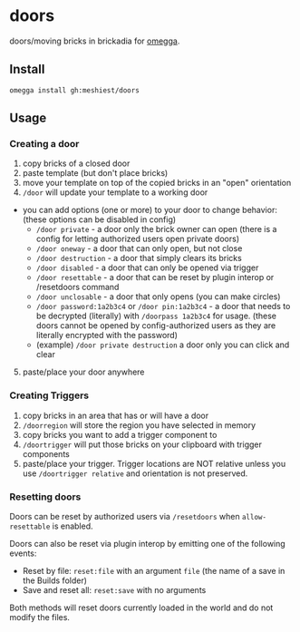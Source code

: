 # doors

doors/moving bricks in brickadia for [omegga](https://github.com/brickadia-community/omegga).

## Install

`omegga install gh:meshiest/doors`

## Usage

### Creating a door

1. copy bricks of a closed door
2. paste template (but don't place bricks)
3. move your template on top of the copied bricks in an "open" orientation
4. `/door` will update your template to a working door

- you can add options (one or more) to your door to change behavior: (these options can be disabled in config)
  - `/door private` - a door only the brick owner can open (there is a config for letting authorized users open private doors)
  - `/door oneway` - a door that can only open, but not close
  - `/door destruction` - a door that simply clears its bricks
  - `/door disabled` - a door that can only be opened via trigger
  - `/door resettable` - a door that can be reset by plugin interop or /resetdoors command
  - `/door unclosable` - a door that only opens (you can make circles)
  - `/door password:1a2b3c4` or `/door pin:1a2b3c4` - a door that needs to be decrypted (literally) with `/doorpass 1a2b3c4` for usage. (these doors cannot be opened by config-authorized users as they are literally encrypted with the password)
  - (example) `/door private destruction` a door only you can click and clear

5. paste/place your door anywhere

### Creating Triggers

1. copy bricks in an area that has or will have a door
2. `/doorregion` will store the region you have selected in memory
3. copy bricks you want to add a trigger component to
4. `/doortrigger` will put those bricks on your clipboard with trigger components
5. paste/place your trigger. Trigger locations are NOT relative unless you use `/doortrigger relative` and orientation is not preserved.

### Resetting doors

Doors can be reset by authorized users via `/resetdoors` when `allow-resettable` is enabled.

Doors can also be reset via plugin interop by emitting one of the following events:

- Reset by file: `reset:file` with an argument `file` (the name of a save in the Builds folder)
- Save and reset all: `reset:save` with no arguments

Both methods will reset doors currently loaded in the world and do not modify the files.
